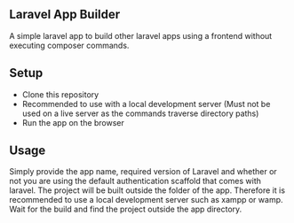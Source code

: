 <h2>Laravel App Builder</h2>
A simple laravel app to build other laravel apps using a frontend without executing composer commands.

<h2>Setup</h2>
<ul>
    <li>Clone this repository</li>
    <li>Recommended to use with a local development server (Must not be used on a live server as the commands traverse directory paths)        </li>
    <li>Run the app on the browser</li>
</ul>

<h2>Usage</h2>
Simply provide the app name, required version of Laravel and whether or not you are using the default authentication scaffold that comes with laravel. The project will be built outside the folder of the app. Therefore it is recommended to use a local development server such as xampp or wamp. Wait for the build and find the project outside the app directory.

